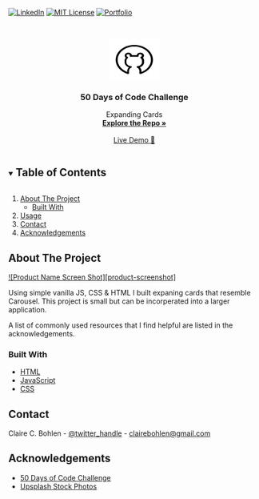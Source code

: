 [![LinkedIn][linkedin-shield]][linkedin-url]
[![MIT License][license-shield]][license-url]
[![Portfolio][portfolio-shield]][linkedin-url]
<!-- See bottom of readme for badge information -->



<!-- MY LOGO FROM NOUN PROJECT-->
<br />
<p align="center">
  <a href="https://github.com/ClaireBohlen">
    <img src="readMeAssets/Bear.svg" alt="Logo" width="100" height="80">
  </a>

  <h3 align="center">50 Days of Code Challenge</h3>

  <p align="center">
    Expanding Cards
    <br />
    <!-- Enter repo url here -->
    <a href="https://github.com/ClaireBohlen/expandingCards-50days-codeChallenge"><strong>Explore the Repo »</strong></a> 
    <br />
    <br />
    <a href="https://clairebohlen.github.io/expandingCards-50days-codeChallenge/">Live Demo 🚀</a>
    
   
  </p>
</p>



<!-- Table of Contents -->
<details open="open">
  <summary><h2 style="display: inline-block">Table of Contents</h2></summary>
  <ol>
    <li>
      <a href="#about-the-project">About The Project</a>
      <ul>
        <li><a href="#built-with">Built With</a></li>
      </ul>
    </li>
    <li><a href="#usage">Usage</a></li> 
    <li><a href="#contact">Contact</a></li>
    <li><a href="#acknowledgements">Acknowledgements</a></li>
  </ol>
</details>



<!-- ABOUT THE PROJECT -->
## About The Project

<!-- Take a screen shot and save it in readMeAssets -->

[![Product Name Screen Shot][product-screenshot]](https://example.com)

Using simple vanilla JS, CSS & HTML I built expaning cards that resemble Carousel. This project is small but can be incorperated into a larger application.

A list of commonly used resources that I find helpful are listed in the acknowledgements.




### Built With
<!-- * [Laravel](https://laravel.com) -->
* [HTML]()
* [JavaScript]()
* [CSS]()

<!-- USAGE EXAMPLES -->



<!-- CONTACT -->
## Contact

Claire C. Bohlen - [@twitter_handle](https://twitter.com/twitter_handle) - clairebohlen@gmail.com





<!-- ACKNOWLEDGEMENTS -->
## Acknowledgements
* [50 Days of Code Challenge](https://www.udemy.com/course/50-projects-50-days/)
* [Upsplash Stock Photos](https://unsplash.com/)






<!-- MARKDOWN LINKS & IMAGES -->
<!-- https://www.markdownguide.org/basic-syntax/#reference-style-links -->

[portfolio-shield]: https://img.shields.io/badge/PORTFOLIO-URL-blueviolet
[portfolio-url]: https://clairebohlen.github.io/React-Update-Portfolio-2.0/



[license-shield]: https://img.shields.io/badge/LICENSE-MIT-blueviolet
[license-url]: (readMeAssets/LICENSE.txt)

[linkedin-shield]: https://img.shields.io/badge/-LINKEDIN-blueviolet
[linkedin-url]: https://www.linkedin.com/in/claire-bohlen-63a4b5119/

